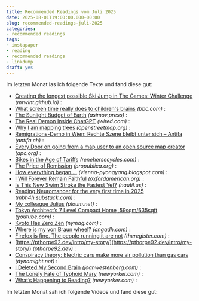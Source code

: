 ```yaml
---
title: Recommended Readings vom Juli 2025
date: 2025-08-01T19:00:00.000+00:00
slug: recommended-readings-juli-2025
categories:
- recommended readings
tags:
- instapaper
- reading
- recommended readings
- linkdump
draft: yes
---
```


Im letzten Monat las ich folgende Texte und fand diese gut:

- [Creating the longest possible Ski Jump in The Games: Winter Challenge](https://mrwint.github.io/winter/writeup/writeup2.html) *(mrwint.github.io)* : 
- [What screen time really does to children's brains](https://www.bbc.com/news/articles/c9d0l40v551o) *(bbc.com)* : 
- [The Sunlight Budget of Earth](https://www.asimov.press/p/sunlight-budget) *(asimov.press)* : 
- [The Real Demon Inside ChatGPT](https://www.wired.com/story/chatgpt-devil-worship-llm-training/) *(wired.com)* : 
- [Why I am mapping trees](https://www.openstreetmap.org/user/woodpeck/diary/393947) *(openstreetmap.org)* : 
- [Remigrations-Demo in Wien: Rechte Szene bleibt unter sich – Antifa](https://www.antifa.ch/remigrations-demo-in-wien-mit-starker-schweizer-beteiligung/) *(antifa.ch)* : 
- [Every Door on going from a map user to an open source map creator](https://www.apc.org/en/news/every-door-going-map-user-open-source-map-creator) *(apc.org)* : 
- [Bikes in the Age of Tariffs](https://www.renehersecycles.com/bikes-in-the-age-of-tariffs/) *(renehersecycles.com)* : 
- [The Price of Remission](https://www.propublica.org/article/revlimid-price-cancer-celgene-drugs-fda-multiple-myeloma) *(propublica.org)* : 
- [How everything began....](http://vienna-pyongyang.blogspot.com/2008/04/how-everything-began.html) *(vienna-pyongyang.blogspot.com)* : 
- [I Will Forever Remain Faithful](https://oxfordamerican.org/magazine/issue-62-fall-2008/i-will-forever-remain-faithful) *(oxfordamerican.org)* : 
- [Is This New Swim Stroke the Fastest Yet?](https://nautil.us/is-this-new-swim-stroke-the-fastest-yet-235511/) *(nautil.us)* : 
- [Reading Neuromancer for the very first time in 2025](https://mbh4h.substack.com/p/neuromancer-2025-review-william-gibson) *(mbh4h.substack.com)* : 
- [My colleague Julius](https://ploum.net/2024-12-23-julius-en.html) *(ploum.net)* : 
- [Tokyo Architect’s 7 Level Compact Home, 59sqm/635sqft](https://www.youtube.com/watch?v=x9M7ghTPaaU) *(youtube.com)* : 
- [Kyoto Has Zero Zen](https://nymag.com/intelligencer/article/kyoto-japan-tourism-attraction-travel-tourist-trap.html) *(nymag.com)* : 
- [Where is my von Braun wheel?](https://angadh.com/whereVonBraunWheel) *(angadh.com)* : 
- [Firefox is fine. The people running it are not](https://www.theregister.com/2025/07/08/firefox_isnt_dead/) *(theregister.com)* : 
- [https://pthorpe92.dev/intro/my-story/](https://pthorpe92.dev/intro/my-story/) *(pthorpe92.dev)* : 
- [Conspiracy theory: Electric cars make more air pollution than gas cars](https://dynomight.net/tires/) *(dynomight.net)* : 
- [I Deleted My Second Brain](https://www.joanwestenberg.com/p/i-deleted-my-second-brain) *(joanwestenberg.com)* : 
- [The Lonely Fate of Typhoid Mary](https://www.newyorker.com/magazine/1935/01/26/mary-mallon-profile-typhoid-carrier-no-36) *(newyorker.com)* : 
- [What’s Happening to Reading?](https://www.newyorker.com/culture/open-questions/whats-happening-to-reading) *(newyorker.com)* : 

Im letzten Monat sah ich folgende Videos und fand diese gut:
